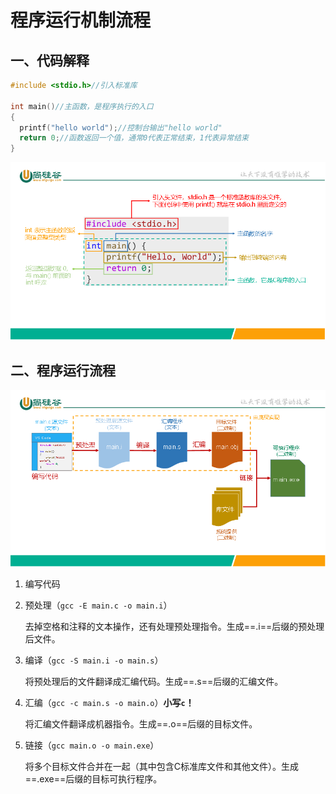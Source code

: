 # 程序运行机制流程

## 一、代码解释

```c
#include <stdio.h>//引入标准库

int main()//主函数，是程序执行的入口
{
  printf("hello world");//控制台输出"hello world"
  return 0;//函数返回一个值，通常0代表正常结束，1代表异常结束
}
```

<img src="./images/wps1.png" alt="img" style="zoom:80%;" />

## 二、程序运行流程

<img src="./images/wps2.png" alt="img" style="zoom:80%;" />

1. 编写代码

2. 预处理（`gcc -E main.c -o main.i`）

   去掉空格和注释的文本操作，还有处理预处理指令。生成==.i==后缀的预处理后文件。

3. 编译（`gcc -S main.i -o main.s`）

   将预处理后的文件翻译成汇编代码。生成==.s==后缀的汇编文件。

4. 汇编（`gcc -c main.s -o main.o`）**小写`c`！**

   将汇编文件翻译成机器指令。生成==.o==后缀的目标文件。

5. 链接（`gcc main.o -o main.exe`）

   将多个目标文件合并在一起（其中包含C标准库文件和其他文件）。生成==.exe==后缀的目标可执行程序。
